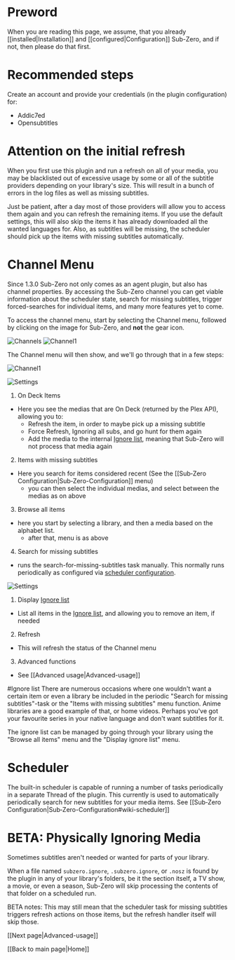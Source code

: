 # Preword
When you are reading this page, we assume, that you already [[installed|Installation]] and [[configured|Configuration]] Sub-Zero, and if not, then please do that first.

# Recommended steps
Create an account and provide your credentials (in the plugin configuration) for:
* Addic7ed
* Opensubtitles

# Attention on the initial refresh
When you first use this plugin and run a refresh on all of your media, you may be blacklisted out of excessive usage by some or all of the subtitle providers depending on your library's size. This will result in a bunch of errors in the log files as well as missing subtitles.

Just be patient, after a day most of those providers will allow you to access them again and you can refresh the remaining items. If you use the default settings, this will also skip the items it has already downloaded all the wanted languages for. Also, as subtitles will be missing, the scheduler should pick up the items with missing subtitles automatically.

# Channel Menu

Since 1.3.0 Sub-Zero not only comes as an agent plugin, but also has channel properties. By accessing the Sub-Zero channel you can get viable information about the scheduler state, search for missing subtitles, trigger forced-searches for individual items, and many more features yet to come.

To access the channel menu, start by selecting the Channel menu, followed by clicking on the image for Sub-Zero, and **not** the gear icon.

![Channels](https://github.com/pannal/Sub-Zero.bundle/blob/master/Wiki/Images/Select_Channels.png) ![Channel1](https://github.com/pannal/Sub-Zero.bundle/blob/master/Wiki/Images/Channel_1.png)

The Channel menu will then show, and we'll go through that in a few steps:

![Channel1](https://github.com/pannal/Sub-Zero.bundle/blob/master/Wiki/Images/Channel_1_1.png)

![Settings](https://github.com/pannal/Sub-Zero.bundle/blob/master/Wiki/Images/Channel_2.png)

1. On Deck Items
 * Here you see the medias that are On Deck (returned by the Plex API), allowing you to:
    - Refresh the item, in order to maybe pick up a missing subtitle
    - Force Refresh, Ignoring all subs, and go hunt for them again
    - Add the media to the internal [Ignore list](#ignore), meaning that Sub-Zero will not process that media again
2. Items with missing subtitles
 * Here you search for items considered recent (See the [[Sub‐Zero Configuration|Sub‐Zero-Configuration]] menu)
   - you can then select the individual medias, and select between the medias as on above
3. Browse all items
 * here you start by selecting a library, and then a media based on the alphabet list.
   - after that, menu is as above 
4. Search for missing subtitles
 * runs the search-for-missing-subtitles task manually. This normally runs periodically as configured via [scheduler configuration](https://github.com/pannal/Sub-Zero.bundle/wiki/Sub%E2%80%90Zero-Configuration#scheduler-configuration). 

![Settings](https://github.com/pannal/Sub-Zero.bundle/blob/master/Wiki/Images/Channel_3.png)

1. Display [Ignore list](#ignore)
  * List all items in the [Ignore list](#ignore), and allowing you to remove an item, if needed
2. Refresh
  * This will refresh the status of the Channel menu
3. Advanced functions
  * See [[Advanced usage|Advanced-usage]]

<a name="ignore"></a>

#Ignore list
There are numerous occasions where one wouldn't want a certain item or even a library be included in the periodic "Search for missing subtitles"-task or the "Items with missing subtitles" menu function. Anime libraries are a good example of that, or home videos. Perhaps you've got your favourite series in your native language and don't want subtitles for it.

The ignore list can be managed by going through your library using the "Browse all items" menu and the "Display ignore list" menu.

# Scheduler

The built-in scheduler is capable of running a number of tasks periodically in a separate Thread of the plugin. This currently is used to automatically periodically search for new subtitles for your media items. See [[Sub‐Zero Configuration|Sub‐Zero-Configuration#wiki-scheduler]]

# BETA: Physically Ignoring Media

Sometimes subtitles aren't needed or wanted for parts of your library.

When a file named `subzero.ignore`, `.subzero.ignore`, or `.nosz` is found by the plugin in any of your library's folders, be it the section itself, a TV show, a movie, or even a season, Sub-Zero will skip processing the contents of that folder on a scheduled run.

BETA notes: This may still mean that the scheduler task for missing subtitles triggers refresh actions on those items, but the refresh handler itself will skip those.

[[Next page|Advanced-usage]]

[[Back to main page|Home]]